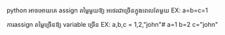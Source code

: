 python អាចអោយគេ assign តម្លៃមួយឱ្យ អថេរជាច្រើនក្នុងពេលតែមួយ
EX:
a=b=c=1

ការassign តម្លៃច្រើនឱ្យ variable ច្រើន
EX:
a,b,c = 1,2,"john"# a=1 b=2 c="john"